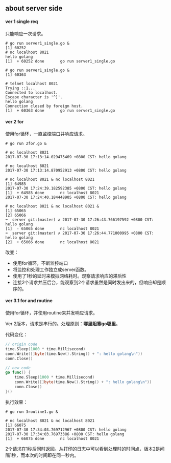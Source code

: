 ## about server side 



#### ver 1 single req 

只能响应一次请求。

```shell
# go run server1_single.go &
[1] 60252
# nc localhost 8021
hello golang
[1]  + 60252 done       go run server1_single.go

# go run server1_single.go &
[1] 60363

# telnet localhost 8021
Trying ::1...
Connected to localhost.
Escape character is '^]'.
hello golang
Connection closed by foreign host.
[1]  + 60363 done       go run server1_single.go

```



#### ver 2 for 

使用for循环，一直监控端口并响应请求。

```shell
# go run 2for.go &

# nc localhost 8021
2017-07-30 17:13:14.029475469 +0800 CST: hello golang

# nc localhost 8021
2017-07-30 17:13:14.870952913 +0800 CST: hello golang

# nc localhost 8021 & nc localhost 8021
[1] 64985
2017-07-30 17:24:39.182592385 +0800 CST: hello golang
[1]  + 64985 done       nc localhost 8021
2017-07-30 17:24:40.184448905 +0800 CST: hello golang

# nc localhost 8021 & nc localhost 8021 &
[1] 65065
[2] 65066
➜  server git:(master) ✗ 2017-07-30 17:26:43.766197592 +0800 CST: hello golang
[1]  - 65065 done       nc localhost 8021
➜  server git:(master) ✗ 2017-07-30 17:26:44.771000995 +0800 CST: hello golang
[2]  + 65066 done       nc localhost 8021

```

改变：

* 使用for循环，不断监控端口
* 将监控和处理工作独立成server函数。
* 使用了1秒的延时来模拟网络耗时。观察请求响应的滞后性
* 连接2个请求并压后台，能观察到2个请求虽然是同时发出来的，但响应却是顺序的。



#### ver 3.1 for and routine

使用for循环，并使用routine来并发响应请求。

Ver 2版本，请求是串行的。处理原则：**哪里阻塞go哪里**。

代码变化：

```go
// origin code
time.Sleep(1000 * time.Millisecond)
conn.Write([]byte(time.Now().String() + ": hello golang\n"))
conn.Close()

// new code
go func() {
    time.Sleep(1000 * time.Millisecond)
    conn.Write([]byte(time.Now().String() + ": hello golang\n"))
    conn.Close()
}()
```

执行效果：

```shell
# go run 3routine1.go &

# nc localhost 8021 & nc localhost 8021
[1] 66075
2017-07-30 17:34:03.769712967 +0800 CST: hello golang
2017-07-30 17:34:03.76973386 +0800 CST: hello golang
[1]  + 66075 done       nc localhost 8021

```

2个请求在1秒后同时返回。从打印的日志中可以看到处理时的时间点，版本2是间隔1秒，而本次的时间即在同一秒内。

